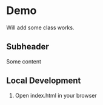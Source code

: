 # Demo

Will add some class works.

## Subheader

Some content

## Local Development

1. Open index.html in your browser
